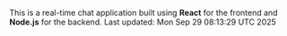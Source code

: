 This is a real-time chat application built using **React** for the frontend and **Node.js** for the backend.
Last updated: Mon Sep 29 08:13:29 UTC 2025
